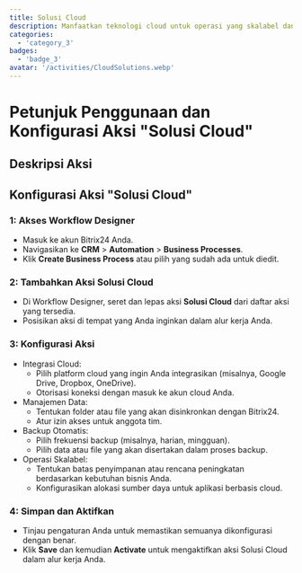 ```yaml
---
title: Solusi Cloud
description: Manfaatkan teknologi cloud untuk operasi yang skalabel dan fleksibel.
categories: 
  - 'category_3'
badges: 
  - 'badge_3'
avatar: '/activities/CloudSolutions.webp'
---
```

# Petunjuk Penggunaan dan Konfigurasi Aksi "Solusi Cloud"

## Deskripsi Aksi

## **Konfigurasi Aksi "Solusi Cloud"**

### 1: Akses Workflow Designer
- Masuk ke akun Bitrix24 Anda.
- Navigasikan ke **CRM** > **Automation** > **Business Processes**.
- Klik **Create Business Process** atau pilih yang sudah ada untuk diedit.

### 2: Tambahkan Aksi Solusi Cloud
- Di Workflow Designer, seret dan lepas aksi **Solusi Cloud** dari daftar aksi yang tersedia.
- Posisikan aksi di tempat yang Anda inginkan dalam alur kerja Anda.

### 3: Konfigurasi Aksi
- Integrasi Cloud:
  - Pilih platform cloud yang ingin Anda integrasikan (misalnya, Google Drive, Dropbox, OneDrive).
  - Otorisasi koneksi dengan masuk ke akun cloud Anda.
- Manajemen Data:
  - Tentukan folder atau file yang akan disinkronkan dengan Bitrix24.
  - Atur izin akses untuk anggota tim.
- Backup Otomatis:
  - Pilih frekuensi backup (misalnya, harian, mingguan).
  - Pilih data atau file yang akan disertakan dalam proses backup.
- Operasi Skalabel:
  - Tentukan batas penyimpanan atau rencana peningkatan berdasarkan kebutuhan bisnis Anda.
  - Konfigurasikan alokasi sumber daya untuk aplikasi berbasis cloud.

### 4: Simpan dan Aktifkan
- Tinjau pengaturan Anda untuk memastikan semuanya dikonfigurasi dengan benar.
- Klik **Save** dan kemudian **Activate** untuk mengaktifkan aksi Solusi Cloud dalam alur kerja Anda.